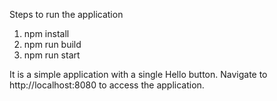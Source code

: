Steps to run the application

1. npm install
2. npm run build
3. npm run start

It is a simple application with a single Hello button. Navigate to http://localhost:8080 to access the application.
